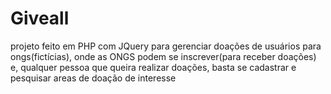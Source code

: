 # Giveall
 projeto feito em PHP com JQuery para gerenciar doações de usuários para ongs(fictícias), onde as ONGS podem se inscrever(para receber doações) e, qualquer pessoa que queira realizar doações, basta se cadastrar e pesquisar areas de doação de interesse
